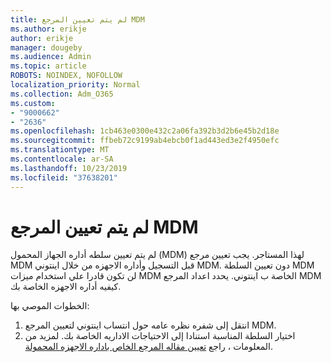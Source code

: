 ```yaml
---
title: لم يتم تعيين المرجع MDM
ms.author: erikje
author: erikje
manager: dougeby
ms.audience: Admin
ms.topic: article
ROBOTS: NOINDEX, NOFOLLOW
localization_priority: Normal
ms.collection: Adm_O365
ms.custom:
- "9000662"
- "2636"
ms.openlocfilehash: 1cb463e0300e432c2a06fa392b3d2b6e45b2d18e
ms.sourcegitcommit: ffbeb72c9199ab4ebcb0f1ad443ed3e2f4950efc
ms.translationtype: MT
ms.contentlocale: ar-SA
ms.lasthandoff: 10/23/2019
ms.locfileid: "37638201"
---
```

# <a name="your-mdm-authority-is-not-set"></a>لم يتم تعيين المرجع MDM

لم يتم تعيين سلطه أداره الجهاز المحمول (MDM) لهذا المستاجر. يجب تعيين مرجع MDM قبل التسجيل وأداره الاجهزه من خلال اينتوني MDM. دون تعيين السلطة MDM لن تكون قادرا علي استخدام ميزات MDM الخاصة ب اينتوني. يحدد اعداد المرجع MDM كيفيه أداره الاجهزه الخاصة بك.

الخطوات الموصي بها:
1. انتقل إلى شفره نظره عامه حول انتساب اينتوني لتعيين المرجع MDM.
2. اختيار السلطة المناسبة استنادا إلى الاحتياجات الاداريه الخاصة بك. لمزيد من المعلومات ، راجع [تعيين مقاله المرجع الخاص باداره الاجهزه المحمولة](https://docs.microsoft.com/intune/mdm-authority-set).